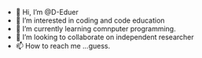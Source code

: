 - 👋 Hi, I’m @D-Eduer
- 👀 I’m interested in coding and code education
- 🌱 I’m currently learning comnputer programming.
- 💞️ I’m looking to collaborate on independent researcher
- 📫 How to reach me ...guess.

<!---
D-Eduer/D-Eduer is a ✨ special ✨ repository because its `README.md` (this file) appears on your GitHub profile.
You can click the Preview link to take a look at your changes.
--->
